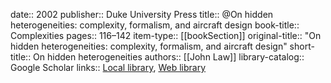 date:: 2002
publisher:: Duke University Press
title:: @On hidden heterogeneities: complexity, formalism, and aircraft design
book-title:: Complexities
pages:: 116–142
item-type:: [[bookSection]]
original-title:: "On hidden heterogeneities: complexity, formalism, and aircraft design"
short-title:: On hidden heterogeneities
authors:: [[John Law]]
library-catalog:: Google Scholar
links:: [Local library](zotero://select/library/items/GZNPCTGH), [Web library](https://www.zotero.org/users/6520516/items/GZNPCTGH)
